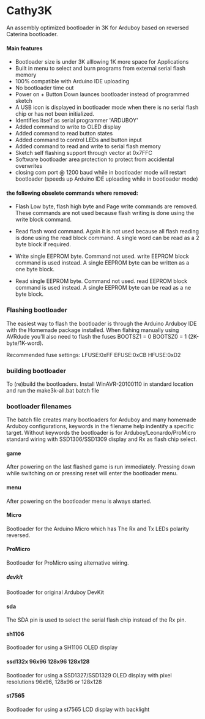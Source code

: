 # Cathy3K 

An assembly optimized bootloader in 3K for Arduboy based on reversed Caterina
bootloader.

#### Main features
* Bootloader size is under 3K alllowing 1K more space for Applications
* Built in menu to select and burn programs from external serial flash memory
* 100% compatible with Arduino IDE uploading
* No bootloader time out
* Power on + Button Down launces bootloader instead of programmed sketch
* A USB icon is displayed in bootloader mode when there is no serial flash chip
  or has not been initialized.
* Identifies itself as serial programmer 'ARDUBOY'
* Added command to write to OLED display 
* Added command to read button states
* Added command to control LEDs and button input
* Added command to read and write to serial flash memory
* Sketch self flashing support through vector at 0x7FFC
* Software bootloader area protection to protect from accidental overwrites
* closing com port @ 1200 baud while in bootloader mode will restart bootloader
  (speeds up Arduino IDE uploading while in bootloader mode)

#### the following obselete commands where removed:

* Flash Low byte, flash high byte and Page write commands are removed. These
  commands are not used because flash writing is done using the write block
  command.

* Read flash word command. Again it is not used because all flash reading is
  done using the read block command. A single word can be read as a 2 byte
  block if required.

* Write single EEPROM byte. Command not used. write EEPROM block command is
  used instead. A single EEPROM byte can be written as a one byte block.

* Read single EEPROM byte. Command not used. read EEPROM block command is
  used instead. A single EEPROM byte can be read as a ne byte block.

### Flashing bootloader
The easiest way to flash the bootloader is through the Arduino Arduboy IDE with
the Homemade package installed. When flahing manually using AVRdude you'll also
need to flash the fuses BOOTSZ1 = 0 BOOTSZ0 = 1 (2K-byte/1K-word).

Recommended fuse settings: LFUSE:0xFF EFUSE:0xCB HFUSE:0xD2

### building bootloader
To (re)build the bootloaders. Install WinAVR-20100110 in standard location and 
run the make3k-all.bat batch file

### bootloader filenames
The batch file creates many bootloaders for Arduboy and many homemade Arduboy 
configurations, keywords in the filename help indentify a specific target.
Without keywords the bootloader is for Arduboy/Leonardo/ProMicro standard wiring
with SSD1306/SSD1309 display and Rx as flash chip select.

#### game
After powering on the last flashed game is run immediately. Pressing down while
switching on or pressing reset will enter the bootloader menu.

#### menu
After powering on the bootloader menu is always started.

#### Micro
Bootloader for the Arduino Micro which has The Rx and Tx LEDs polarity reversed.

#### ProMicro
Bootloader for ProMicro using alternative wiring.

##### devkit
Bootloader for original Arduboy DevKit

#### sda
The SDA pin is used to select the serial flash chip instead of the Rx pin.

#### sh1106
Bootloader for using a SH1106 OLED display

#### ssd132x 96x96 128x96 128x128
Bootloader for using a SSD1327/SSD1329 OLED display with pixel resolutions
96x96, 128x96 or 128x128

#### st7565
Bootloader for using a st7565 LCD display with backlight
